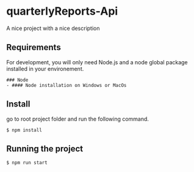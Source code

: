 # quarterlyReports-Api

A nice project with a nice description

## Requirements

For development, you will only need Node.js and a node global package installed in your environement.

    ### Node
    - #### Node installation on Windows or MacOs



## Install

go to root project  folder  and  run the following command.


    $ npm install

## Running the project

    $ npm run start


